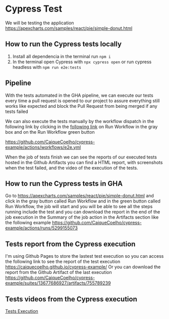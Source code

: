 # Cypress Test

We will be testing the application https://apexcharts.com/samples/react/pie/simple-donut.html

## How to run the Cypress tests locally

1. Install all dependencia in the terminal run `npm i`
2. In the terminal open Cypress with `npx cypress open` or run cypress headless with `npm run e2e:tests`

## Pipeline

With the tests automated in the GHA pipeline, we can execute our tests every time a pull request is opened to our project to assure everything still works like expected and block the Pull Request from being merged if any tests failed

We can also execute the tests manually by the workflow dispatch in the following link by clicking in the [following link](https://github.com/CaiqueCoelho/cypress-example/actions/workflows/e2e.yml) on Run Workflow in the gray box and on the Run Workflow green button

https://github.com/CaiqueCoelho/cypress-example/actions/workflows/e2e.yml

When the job of tests finish we can see the reports of our executed tests hosted in the Github Artifacts you can find a HTML report, with screenshots when the test failed, and the video of the execution of the tests.

## How to run the Cypress tests in GHA

Go to https://apexcharts.com/samples/react/pie/simple-donut.html and click in the gray button called Run Workflow and in the green button
called Run Workflow, the job will start and you will be able to see all the steps running include the test and you can download the report in the end
of the job execution in the Summary of the job action in the Artifacts section like the following example https://github.com/CaiqueCoelho/cypress-example/actions/runs/5299155073

## Tests report from the Cypress execution

I'm using Github Pages to store the lastest test execution so you can access the following link to see the report of the test execution https://caiquecoelho.github.io/cypress-example/
Or you can download the report from the Github Artifact of the last execution https://github.com/CaiqueCoelho/cypress-example/suites/13677686927/artifacts/755789239

## Tests videos from the Cypress execution

[Tests Execution](https://github.com/CaiqueCoelho/cypress-example/raw/main/docs/videos/simple-donut.cy.js.mp4)
